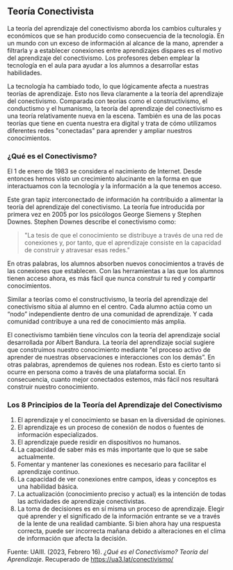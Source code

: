 ## Teoría Conectivista

La teoría del aprendizaje del conectivismo aborda los cambios culturales y económicos que se han producido como consecuencia de la tecnología. En un mundo con un exceso de información al alcance de la mano, aprender a filtrarla y a establecer conexiones entre aprendizajes dispares es el motivo del aprendizaje del conectivismo. Los profesores deben emplear la tecnología en el aula para ayudar a los alumnos a desarrollar estas habilidades.

La tecnología ha cambiado todo, lo que lógicamente afecta a nuestras teorías de aprendizaje. Esto nos lleva claramente a la teoría del aprendizaje del conectivismo. Comparada con teorías como el constructivismo, el conductismo y el humanismo, la teoría del aprendizaje del conectivismo es una teoría relativamente nueva en la escena. También es una de las pocas teorías que tiene en cuenta nuestra era digital y trata de cómo utilizamos diferentes redes "conectadas" para aprender y ampliar nuestros conocimientos.

### ¿Qué es el Conectivismo?

El 1 de enero de 1983 se considera el nacimiento de Internet. Desde entonces hemos visto un crecimiento alucinante en la forma en que interactuamos con la tecnología y la información a la que tenemos acceso.

Este gran tapiz interconectado de información ha contribuido a alimentar la teoría del aprendizaje del conectivismo. La teoría fue introducida por primera vez en 2005 por los psicólogos George Siemens y Stephen Downes. Stephen Downes describe el conectivismo como:

> "La tesis de que el conocimiento se distribuye a través de una red de conexiones y, por tanto, que el aprendizaje consiste en la capacidad de construir y atravesar esas redes."

En otras palabras, los alumnos absorben nuevos conocimientos a través de las conexiones que establecen. Con las herramientas a las que los alumnos tienen acceso ahora, es más fácil que nunca construir tu red y compartir conocimientos.

Similar a teorías como el constructivismo, la teoría del aprendizaje del conectivismo sitúa al alumno en el centro. Cada alumno actúa como un “nodo” independiente dentro de una comunidad de aprendizaje. Y cada comunidad contribuye a una red de conocimiento más amplia.

El conectivismo también tiene vínculos con la teoría del aprendizaje social desarrollada por Albert Bandura. La teoría del aprendizaje social sugiere que construimos nuestro conocimiento mediante "el proceso activo de aprender de nuestras observaciones e interacciones con los demás”. En otras palabras, aprendemos de quienes nos rodean. Esto es cierto tanto si ocurre en persona como a través de una plataforma social. En consecuencia, cuanto mejor conectados estemos, más fácil nos resultará construir nuestro conocimiento.

### Los 8 Principios de la Teoría del Aprendizaje del Conectivismo

1.  El aprendizaje y el conocimiento se basan en la diversidad de opiniones.
2.  El aprendizaje es un proceso de conexión de nodos o fuentes de información especializados.
3.  El aprendizaje puede residir en dispositivos no humanos.
4.  La capacidad de saber más es más importante que lo que se sabe actualmente.
5.  Fomentar y mantener las conexiones es necesario para facilitar el aprendizaje continuo.
6.  La capacidad de ver conexiones entre campos, ideas y conceptos es una habilidad básica.
7.  La actualización (conocimiento preciso y actual) es la intención de todas las actividades de aprendizaje conectivistas.
8.  La toma de decisiones es en sí misma un proceso de aprendizaje. Elegir qué aprender y el significado de la información entrante se ve a través de la lente de una realidad cambiante. Si bien ahora hay una respuesta correcta, puede ser incorrecta mañana debido a alteraciones en el clima de información que afecta la decisión.

Fuente: UAIII. (2023, Febrero 16). *¿Qué es el Conectivismo? Teoría del Aprendizaje*. Recuperado de https://ua3.lat/conectivismo/
